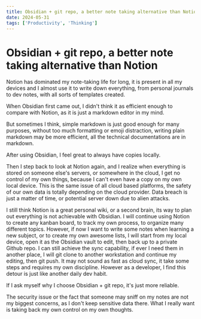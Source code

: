 ```yaml
---
title: Obsidian + git repo, a better note taking alternative than Notion
date: 2024-05-31
tags: ['Productivity', 'Thinking']
---
```


# Obsidian + git repo, a better note taking alternative than Notion

Notion has dominated my note-taking life for long, it is present in all my devices and I almost use it to write down everything, from personal journals to dev notes, with all sorts of templates created.

When Obsidian first came out, I didn't think it as efficient enough to compare with Notion, as it is just a markdown editor in my mind.

But sometimes I think, simple markdown is just good enough for many purposes, without too much formatting or emoji distraction, writing plain markdown may be more efficient, all the technical documentations are in markdown.

After using Obsidian, I feel great to always have copies locally.

Then I step back to look at Notion again, and I realize when everything is stored on someone else's servers, or somewhere in the cloud, I get no control of my own things, because I can't even have a copy on my own local device. This is the same issue of all cloud based platforms, the safety of our own data is totally depending on the cloud provider. Data breach is just a matter of time, or potential server down due to alien attacks.

I still think Notion is a great personal wiki, or a second brain, its way to plan out everything is not achievable with Obsidian. I will continue using Notion to create any kanban board, to track my own process, to organize many different topics. However, if now I want to write some notes when learning a new subject, or to create my own awesome lists, I will start from my local device, open it as the Obsidian vault to edit, then back up to a private Github repo. I can still achieve the sync capability, if ever I need them in another place, I will git clone to another workstation and continue my editing, then git push. It may not sound as fast as cloud sync, it take some steps and requires my own discipline. However as a developer, I find this detour is just like another daily dev habit.

If I ask myself why I choose Obsidian + git repo, it's just more reliable.

The security issue or the fact that someone may sniff on my notes are not my biggest concerns, as I don't keep sensitive data there. What I really want is taking back my own control on my own thoughts.